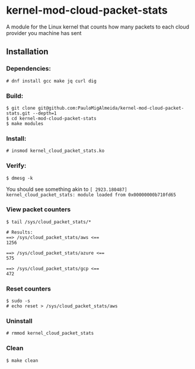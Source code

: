 # kernel-mod-cloud-packet-stats
A module for the Linux kernel that counts how many packets to each cloud provider you machine has sent

## Installation
### Dependencies:
```
# dnf install gcc make jq curl dig
```
### Build:
```
$ git clone git@github.com:PauloMigAlmeida/kernel-mod-cloud-packet-stats.git --depth=1
$ cd kernel-mod-cloud-packet-stats
$ make modules
```
### Install:
```
# insmod kernel_cloud_packet_stats.ko
```
### Verify:
```
$ dmesg -k
```
You should see something akin to
```[ 2923.180487] kernel_cloud_packet_stats: module loaded from 0x00000000b710fd65```

### View packet counters
```
$ tail /sys/cloud_packet_stats/*

# Results:
==> /sys/cloud_packet_stats/aws <==
1256

==> /sys/cloud_packet_stats/azure <==
575

==> /sys/cloud_packet_stats/gcp <==
472
```
### Reset counters
```
$ sudo -s
# echo reset > /sys/cloud_packet_stats/aws
```
### Uninstall
```
# rmmod kernel_cloud_packet_stats
```

### Clean
```
$ make clean
```
